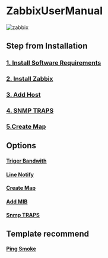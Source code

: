 # ZabbixUserManual
![zabbix](https://github.com/lersakk/ZabbixUserManual/assets/136166133/73df118a-760a-41a8-b155-0ead08eb73a0)

## Step from Installation

### [1. Install Software Requirements](https://github.com/lersakk/ZabbixUserManual/blob/main/1.Software%20Requirements.md)  

### [2. Install Zabbix](https://github.com/lersakk/ZabbixUserManual/blob/main/2.How%20to%20install%20Zabbix.md)

### [3. Add Host](https://github.com/lersakk/ZabbixUserManual/blob/main/Add%20Hosts.md)

### [4. SNMP TRAPS](https://github.com/lersakk/ZabbixUserManual/blob/main/SNMP%20Traps.md)

### [5.Create Map](https://github.com/lersakk/ZabbixUserManual/blob/main/Creating%20Map.md)

## Options
#### [Triger Bandwith](https://github.com/lersakk/ZabbixUserManual/blob/main/Trigger%20Bandwidth.md)
#### [Line Notify](https://github.com/lersakk/ZabbixUserManual/blob/main/Line%20Notify.md)
#### [Create Map](https://github.com/lersakk/ZabbixUserManual/blob/main/Creating%20Map.md)
#### [Add MIB](https://github.com/lersakk/ZabbixUserManual/blob/main/Add%20External%20MIBs.md)
#### [Snmp TRAPS](https://github.com/lersakk/ZabbixUserManual/blob/main/SNMP%20Traps.md)

## Template recommend
#### [Ping Smoke](https://github.com/komeiy/Smokeping_Zabbix)

